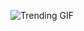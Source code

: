 
<!-- GIF_SECTION -->
![Trending GIF](https://media2.giphy.com/media/v1.Y2lkPThiYjIxNzcyNzB6d2Zia3IwaHF1cHd2dDliemg4eWE3bXdwOWx6M3FhYXMxYnM0ayZlcD12MV9naWZzX3NlYXJjaCZjdD1n/ZfQXucKdaMcHLdSvWd/giphy.gif)
<!-- END_GIF_SECTION -->

